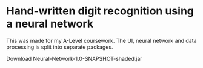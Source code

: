 # Hand-written digit recognition using a neural network

This was made for my A-Level coursework. The UI, neural network and data processing is split into separate packages.

Download Neural-Network-1.0-SNAPSHOT-shaded.jar 
